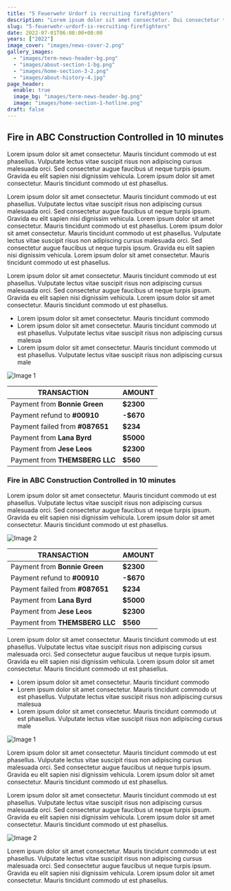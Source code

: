 ```yaml
---
title: "5 Feuerwehr Urdorf is recruiting firefighters"
description: "Lorem ipsum dolor sit amet consectetur. Dui consectetur tristique dui nam purus sollicitudin ac enim."
slug: "5-feuerwehr-urdorf-is-recruiting-firefighters"
date: 2022-07-01T06:00:00+00:00
years: ["2022"]
image_cover: "images/news-cover-2.png"
gallery_images:
  - "images/term-news-header-bg.png"
  - "images/about-section-1-bg.png"
  - "images/home-section-3-2.png"
  - "images/about-history-4.jpg"
page_header:
  enable: true
  image_bg: "images/term-news-header-bg.png"
  image: "images/home-section-1-hotline.png"
draft: false
---
```


## Fire in ABC Construction Controlled in 10 minutes

Lorem ipsum dolor sit amet consectetur. Mauris tincidunt commodo ut est phasellus. Vulputate lectus vitae suscipit risus non adipiscing cursus malesuada orci. Sed consectetur augue faucibus ut neque turpis ipsum. Gravida eu elit sapien nisi dignissim vehicula. Lorem ipsum dolor sit amet consectetur. Mauris tincidunt commodo ut est phasellus. 

Lorem ipsum dolor sit amet consectetur. Mauris tincidunt commodo ut est phasellus. Vulputate lectus vitae suscipit risus non adipiscing cursus malesuada orci. Sed consectetur augue faucibus ut neque turpis ipsum. Gravida eu elit sapien nisi dignissim vehicula. Lorem ipsum dolor sit amet consectetur. Mauris tincidunt commodo ut est phasellus. Lorem ipsum dolor sit amet consectetur. Mauris tincidunt commodo ut est phasellus. Vulputate lectus vitae suscipit risus non adipiscing cursus malesuada orci. Sed consectetur augue faucibus ut neque turpis ipsum. Gravida eu elit sapien nisi dignissim vehicula. Lorem ipsum dolor sit amet consectetur. Mauris tincidunt commodo ut est phasellus.

Lorem ipsum dolor sit amet consectetur. Mauris tincidunt commodo ut est phasellus. Vulputate lectus vitae suscipit risus non adipiscing cursus malesuada orci. Sed consectetur augue faucibus ut neque turpis ipsum. Gravida eu elit sapien nisi dignissim vehicula. Lorem ipsum dolor sit amet consectetur. Mauris tincidunt commodo ut est phasellus.

- Lorem ipsum dolor sit amet consectetur. Mauris tincidunt commodo 
- Lorem ipsum dolor sit amet consectetur. Mauris tincidunt commodo ut est phasellus. Vulputate lectus vitae suscipit risus non adipiscing cursus malesua
- Lorem ipsum dolor sit amet consectetur. Mauris tincidunt commodo ut est phasellus. Vulputate lectus vitae suscipit risus non adipiscing cursus male

![Image 1](term-news-header-bg.png)

| TRANSACTION | AMOUNT |
| --- | --- |
| Payment from **Bonnie Green** | **$2300** |
| Payment refund to **#00910** | **\-$670** |
| Payment failed from **#087651** | **$234** |
| Payment from **Lana Byrd** | **$5000** |
| Payment from **Jese Leos** | **$2300** |
| Payment from **THEMSBERG LLC** | **$560** |

### Fire in ABC Construction Controlled in 10 minutes

Lorem ipsum dolor sit amet consectetur. Mauris tincidunt commodo ut est phasellus. Vulputate lectus vitae suscipit risus non adipiscing cursus malesuada orci. Sed consectetur augue faucibus ut neque turpis ipsum. Gravida eu elit sapien nisi dignissim vehicula. Lorem ipsum dolor sit amet consectetur. Mauris tincidunt commodo ut est phasellus. 

![Image 2](about-section-1-bg.png)

| TRANSACTION | AMOUNT |
| --- | --- |
| Payment from **Bonnie Green** | **$2300** |
| Payment refund to **#00910** | **\-$670** |
| Payment failed from **#087651** | **$234** |
| Payment from **Lana Byrd** | **$5000** |
| Payment from **Jese Leos** | **$2300** |
| Payment from **THEMSBERG LLC** | **$560** |

Lorem ipsum dolor sit amet consectetur. Mauris tincidunt commodo ut est phasellus. Vulputate lectus vitae suscipit risus non adipiscing cursus malesuada orci. Sed consectetur augue faucibus ut neque turpis ipsum. Gravida eu elit sapien nisi dignissim vehicula. Lorem ipsum dolor sit amet consectetur. Mauris tincidunt commodo ut est phasellus.

- Lorem ipsum dolor sit amet consectetur. Mauris tincidunt commodo 
- Lorem ipsum dolor sit amet consectetur. Mauris tincidunt commodo ut est phasellus. Vulputate lectus vitae suscipit risus non adipiscing cursus malesua
- Lorem ipsum dolor sit amet consectetur. Mauris tincidunt commodo ut est phasellus. Vulputate lectus vitae suscipit risus non adipiscing cursus male

![Image 1](home-section-3-2.png)

Lorem ipsum dolor sit amet consectetur. Mauris tincidunt commodo ut est phasellus. Vulputate lectus vitae suscipit risus non adipiscing cursus malesuada orci. Sed consectetur augue faucibus ut neque turpis ipsum. Gravida eu elit sapien nisi dignissim vehicula. Lorem ipsum dolor sit amet consectetur. Mauris tincidunt commodo ut est phasellus.

Lorem ipsum dolor sit amet consectetur. Mauris tincidunt commodo ut est phasellus. Vulputate lectus vitae suscipit risus non adipiscing cursus malesuada orci. Sed consectetur augue faucibus ut neque turpis ipsum. Gravida eu elit sapien nisi dignissim vehicula. Lorem ipsum dolor sit amet consectetur. Mauris tincidunt commodo ut est phasellus.

![Image 2](about-history-4.jpg)

Lorem ipsum dolor sit amet consectetur. Mauris tincidunt commodo ut est phasellus. Vulputate lectus vitae suscipit risus non adipiscing cursus malesuada orci. Sed consectetur augue faucibus ut neque turpis ipsum. Gravida eu elit sapien nisi dignissim vehicula. Lorem ipsum dolor sit amet consectetur. Mauris tincidunt commodo ut est phasellus. 

